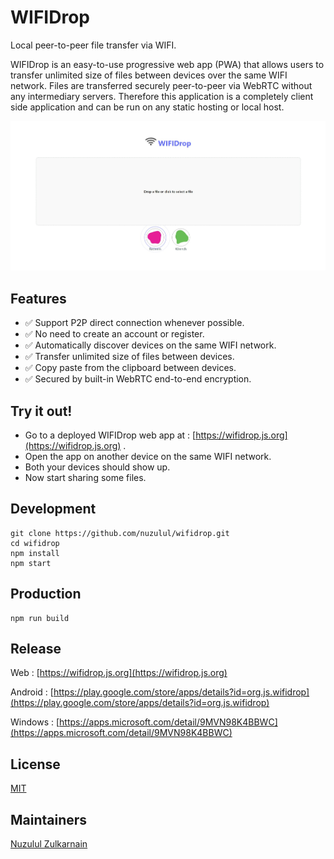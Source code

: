 # WIFIDrop

Local peer-to-peer file transfer via WIFI.

WIFIDrop is an easy-to-use progressive web app (PWA) that allows users to transfer unlimited size of files between devices over the same WIFI network. Files are transferred securely peer-to-peer via WebRTC without any intermediary servers. Therefore this application is a completely client side application and can be run on any static hosting or local host.

![WIFIDrop](screenshot.jpeg)

## Features

* ✅ Support P2P direct connection whenever possible.
* ✅ No need to create an account or register.
* ✅ Automatically discover devices on the same WIFI network.
* ✅ Transfer unlimited size of files between devices.
* ✅ Copy paste from the clipboard between devices.
* ✅ Secured by built-in WebRTC end-to-end encryption.

## Try it out!

* Go to a deployed WIFIDrop web app at : [https://wifidrop.js.org](https://wifidrop.js.org) .
* Open the app on another device on the same WIFI network.
* Both your devices should show up.
* Now start sharing some files.

## Development

```
git clone https://github.com/nuzulul/wifidrop.git
cd wifidrop
npm install
npm start
```

## Production

```
npm run build
```

## Release

Web : [https://wifidrop.js.org](https://wifidrop.js.org)

Android : [https://play.google.com/store/apps/details?id=org.js.wifidrop](https://play.google.com/store/apps/details?id=org.js.wifidrop)

Windows : [https://apps.microsoft.com/detail/9MVN98K4BBWC](https://apps.microsoft.com/detail/9MVN98K4BBWC)

## License

[MIT](https://github.com/nuzulul/wifidrop/blob/main/LICENSE)

## Maintainers

[Nuzulul Zulkarnain](https://github.com/nuzulul)